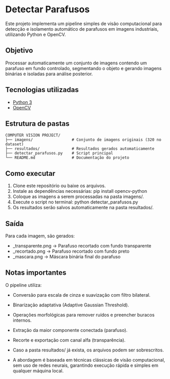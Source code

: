 # Detectar Parafusos

Este projeto implementa um pipeline simples de visão computacional para detecção e isolamento automático de parafusos em imagens industriais, utilizando Python e OpenCV.

## Objetivo
Processar automaticamente um conjunto de imagens contendo um parafuso em fundo controlado, segmentando o objeto e gerando imagens binárias e isoladas para análise posterior.

## Tecnologias utilizadas
- [Python 3](https://www.python.org/)
- [OpenCV](https://opencv.org/)

## Estrutura de pastas

```text
COMPUTER VISION PROJECT/
├── imagens/                 # Conjunto de imagens originais (320 no dataset)
├── resultados/              # Resultados gerados automaticamente
├── detectar_parafusos.py    # Script principal
└── README.md                # Documentação do projeto
```

## Como executar
1. Clone este repositório ou baixe os arquivos.  
2. Instale as dependências necessárias:
    pip install opencv-python
3. Coloque as imagens a serem processadas na pasta imagens/.
4. Execute o script no terminal:
    python detectar_parafusos.py
5. Os resultados serão salvos automaticamente na pasta resultados/.

## Saída

Para cada imagem, são gerados:

- _transparente.png → Parafuso recortado com fundo transparente
- _recortado.png → Parafuso recortado com fundo preto
- _mascara.png → Máscara binária final do parafuso

## Notas importantes

O pipeline utiliza:

- Conversão para escala de cinza e suavização com filtro bilateral.

- Binarização adaptativa (Adaptive Gaussian Threshold).

- Operações morfológicas para remover ruídos e preencher buracos internos.

- Extração da maior componente conectada (parafuso).

- Recorte e exportação com canal alfa (transparência).

- Caso a pasta resultados/ já exista, os arquivos podem ser sobrescritos.

- A abordagem é baseada em técnicas clássicas de visão computacional, sem uso de redes neurais, garantindo execução rápida e simples em qualquer máquina local.